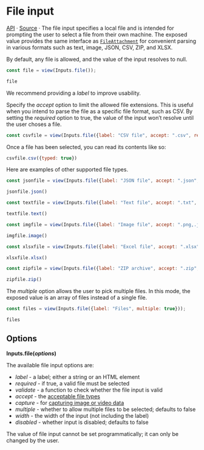 # File input

<a href="https://github.com/observablehq/inputs/blob/main/README.md#file">API</a> · <a href="https://github.com/observablehq/inputs/blob/main/src/file.js">Source</a> · The file input specifies a local file and is intended for prompting the user to select a file from their own machine. The exposed value provides the same interface as [`FileAttachment`](../data#files) for convenient parsing in various formats such as text, image, JSON, CSV, ZIP, and XLSX.

By default, any file is allowed, and the value of the input resolves to null.

```js echo
const file = view(Inputs.file());
```

```js echo
file
```

We recommend providing a *label* to improve usability.

Specify the *accept* option to limit the allowed file extensions. This is useful when you intend to parse the file as a specific file format, such as CSV. By setting the *required* option to true, the value of the input won’t resolve until the user choses a file.

```js echo
const csvfile = view(Inputs.file({label: "CSV file", accept: ".csv", required: true}));
```

Once a file has been selected, you can read its contents like so:


```js echo
csvfile.csv({typed: true})
```

Here are examples of other supported file types.

```js echo
const jsonfile = view(Inputs.file({label: "JSON file", accept: ".json", required: true}));
```

```js echo
jsonfile.json()
```

```js echo
const textfile = view(Inputs.file({label: "Text file", accept: ".txt", required: true}));
```

```js echo
textfile.text()
```

```js echo
const imgfile = view(Inputs.file({label: "Image file", accept: ".png,.jpg", required: true}));
```

```js echo
imgfile.image()
```

```js echo
const xlsxfile = view(Inputs.file({label: "Excel file", accept: ".xlsx", required: true}));
```

```js echo
xlsxfile.xlsx()
```

```js echo
const zipfile = view(Inputs.file({label: "ZIP archive", accept: ".zip", required: true}));
```

```js echo
zipfile.zip()
```

The *multiple* option allows the user to pick multiple files. In this mode, the exposed value is an array of files instead of a single file.

```js echo
const files = view(Inputs.file({label: "Files", multiple: true}));
```

```js echo
files
```

## Options

**Inputs.file(*options*)**

The available file input options are:

* *label* - a label; either a string or an HTML element
* *required* - if true, a valid file must be selected
* *validate* - a function to check whether the file input is valid
* *accept* - the [acceptable file types](https://developer.mozilla.org/en-US/docs/Web/HTML/Element/input/file#accept)
* *capture* - for [capturing image or video data](https://developer.mozilla.org/en-US/docs/Web/HTML/Element/input/file#capture)
* *multiple* - whether to allow multiple files to be selected; defaults to false
* *width* - the width of the input (not including the label)
* *disabled* - whether input is disabled; defaults to false

<div class="note">The value of file input cannot be set programmatically; it can only be changed by the user.</div>
